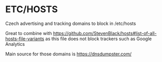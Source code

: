 # ETC/HOSTS

Czech advertising and tracking domains to block in /etc/hosts

Great to combine with https://github.com/StevenBlack/hosts#list-of-all-hosts-file-variants as this file does not block trackers such as Google Analytics

Main source for those domains is https://dnsdumpster.com/
